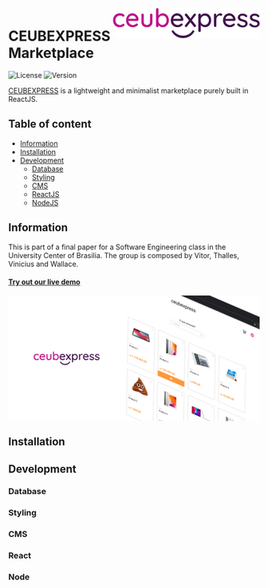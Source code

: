 <a href="#">
    <img src="./public/logo.png" alt="logo" title="Ceubexpress" align="right" height="60" />
</a>

# CEUBEXPRESS Marketplace

![License](https://badgen.net/badge/license/MIT/blue)
![Version](https://badgen.net/badge/development/v0.0.0/yellow)

[CEUBEXPRESS](#) is a lightweight and minimalist marketplace purely built in ReactJS.

## Table of content

- [Information](#information)
- [Installation](#installation)
- [Development](#development)
  - [Database](#database)
  - [Styling](#styling)
  - [CMS](#cms)
  - [ReactJS](#react)
  - [NodeJS](#node)

## Information
This is part of a final paper for a Software Engineering class in the University Center of Brasilia. The group is composed by Vitor, Thalles, Vinicius and Wallace.

#### [Try out our live demo](#https://)
<img src="./public/preview.png" alt="page preview" title="Ceubexpress" align="center" />

## Installation

## Development
### Database
### Styling
### CMS
### React
### Node
  
